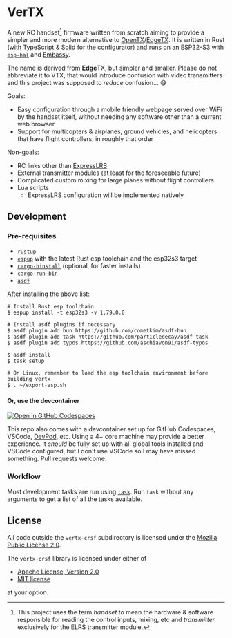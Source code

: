 # VerTX

A new RC handset[^1] firmware written from scratch aiming to provide a simpler
and more modern alternative to [OpenTX]/[EdgeTX]. It is written in Rust (with
TypeScript & [Solid] for the configurator) and runs on an ESP32-S3 with
[`esp-hal`] and [Embassy].

The name is derived from **Edge**TX, but simpler and smaller. Please do not
abbreviate it to VTX, that would introduce confusion with video transmitters and
this project was supposed to _reduce_ confusion… 😅

Goals:

- Easy configuration through a mobile friendly webpage served over WiFi by the
  handset itself, without needing any software other than a current web browser
- Support for multicopters & airplanes, ground vehicles, and helicopters that
  have flight controllers, in roughly that order

Non-goals:

- RC links other than [ExpressLRS]
- External transmitter modules (at least for the foreseeable future)
- Complicated custom mixing for large planes without flight controllers
- Lua scripts
  - ExpressLRS configuration will be implemented natively

[^1]: This project uses the term _handset_ to mean the hardware & software
responsible for reading the control inputs, mixing, etc and _transmitter_
exclusively for the ELRS transmitter module.

## Development

### Pre-requisites

- [`rustup`](https://rustup.rs/)
- [`espup`](https://github.com/esp-rs/espup#installation) with the latest Rust
  esp toolchain and the esp32s3 target
- [`cargo-binstall`](https://github.com/cargo-bins/cargo-binstall#installation)
  (optional, for faster installs)
- [`cargo-run-bin`](https://github.com/dustinblackman/cargo-run-bin#install)
- [`asdf`](https://asdf-vm.com/guide/getting-started.html)

After installing the above list:

```shell
# Install Rust esp toolchain
$ espup install -t esp32s3 -v 1.79.0.0

# Install asdf plugins if necessary
$ asdf plugin add bun https://github.com/cometkim/asdf-bun
$ asdf plugin add task https://github.com/particledecay/asdf-task
$ asdf plugin add typos https://github.com/aschiavon91/asdf-typos

$ asdf install
$ task setup

# On Linux, remember to load the esp toolchain environment before building vertx
$ . ~/export-esp.sh
```

#### Or, use the devcontainer

[![Open in GitHub Codespaces](https://github.com/codespaces/badge.svg)](https://codespaces.new/wetheredge/vertx)

This repo also comes with a devcontainer set up for GitHub Codespaces, VSCode,
[DevPod](https://devpod.sh), etc. Using a 4+ core machine may provide a better
experience. It _should_ be fully set up with all global tools installed and
VSCode configured, but I don't use VSCode so I may have missed something. Pull
requests welcome.

### Workflow

Most development tasks are run using [`task`](https://taskfile.dev). Run `task`
without any arguments to get a list of all the tasks available.

## License

All code outside the `vertx-crsf` subdirectory is licensed under the
[Mozilla Public License 2.0](./LICENSE-MPL).

The `vertx-crsf` library is licensed under either of

- [Apache License, Version 2.0](./LICENSE-APACHE)
- [MIT license](./LICENSE-MIT)

at your option.

[EdgeTX]: https://edgetx.org/
[Embassy]: https://embassy.dev/
[ExpressLRS]: https://www.expresslrs.org/
[OpenTX]: https://github.com/opentx/opentx
[Solid]: https://www.solidjs.com/
[`esp-hal`]: https://github.com/esp-rs/esp-hal
